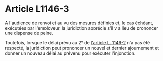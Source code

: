 # Article L1146-3

A l'audience de renvoi et au vu des mesures définies et, le cas échéant, exécutées par l'employeur, la juridiction apprécie s'il y a lieu de prononcer une dispense de peine. 

Toutefois, lorsque le délai prévu au 2° de [l'article L. 1146-2][1] n'a pas été respecté, la juridiction peut prononcer un nouvel et dernier ajournement et donner un nouveau délai au prévenu pour exécuter l'injonction.

 [1]: /affichCodeArticle.do?cidTexte=LEGITEXT000006072050&idArticle=LEGIARTI000006900815&dateTexte=&categorieLien=cid